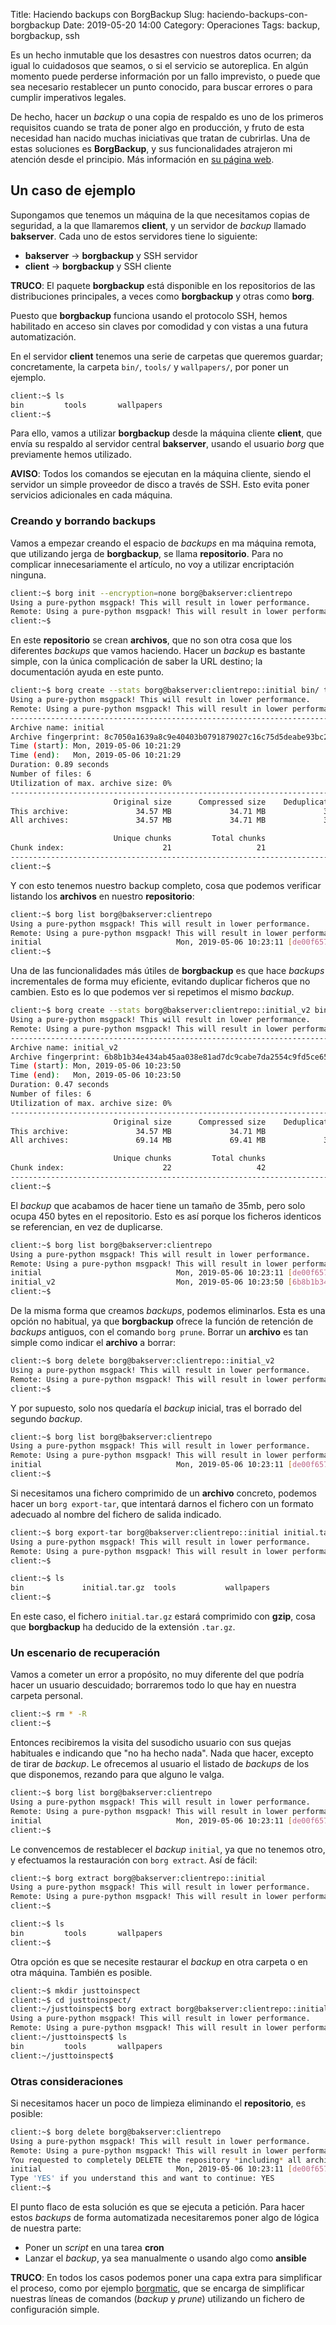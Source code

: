 Title: Haciendo backups con BorgBackup
Slug: haciendo-backups-con-borgbackup
Date: 2019-05-20 14:00
Category: Operaciones
Tags: backup, borgbackup, ssh



Es un hecho inmutable que los desastres con nuestros datos ocurren; da igual lo cuidadosos que seamos, o si el servicio se autoreplica. En algún momento puede perderse información por un fallo imprevisto, o puede que sea necesario restablecer un punto conocido, para buscar errores o para cumplir imperativos legales.

De hecho, hacer un *backup* o una copia de respaldo es uno de los primeros requisitos cuando se trata de poner algo en producción, y fruto de esta necesidad han nacido muchas iniciativas que tratan de cubrirlas. Una de estas soluciones es **BorgBackup**, y sus funcionalidades atrajeron mi atención desde el principio. Más información en [su página web](https://borgbackup.readthedocs.io/en/stable/).

## Un caso de ejemplo

Supongamos que tenemos un máquina de la que necesitamos copias de seguridad, a la que llamaremos **client**, y un servidor de *backup* llamado **bakserver**. Cada uno de estos servidores tiene lo siguiente:

* **bakserver** &rarr; **borgbackup** y SSH servidor
* **client** &rarr; **borgbackup** y SSH cliente

**TRUCO**: El paquete **borgbackup** está disponible en los repositorios de las distribuciones principales, a veces como **borgbackup** y otras como **borg**.

Puesto que **borgbackup** funciona usando el protocolo SSH, hemos habilitado en acceso sin claves por comodidad y con vistas a una futura automatización.

En el servidor **client** tenemos una serie de carpetas que queremos guardar; concretamente, la carpeta `bin/`, `tools/` y `wallpapers/`, por poner un ejemplo.

```bash
client:~$ ls
bin         tools       wallpapers
client:~$ 
```

Para ello, vamos a utilizar **borgbackup** desde la máquina cliente **client**, que envía su respaldo al servidor central **bakserver**, usando el usuario *borg* que previamente hemos utilizado.

**AVISO**: Todos los comandos se ejecutan en la máquina cliente, siendo el servidor un simple proveedor de disco a través de SSH. Esto evita poner servicios adicionales en cada máquina.

### Creando y borrando backups

Vamos a empezar creando el espacio de *backups* en ma máquina remota, que utilizando jerga de **borgbackup**, se llama **repositorio**. Para no complicar innecesariamente el artículo, no voy a utilizar encriptación ninguna.

```bash
client:~$ borg init --encryption=none borg@bakserver:clientrepo
Using a pure-python msgpack! This will result in lower performance.
Remote: Using a pure-python msgpack! This will result in lower performance.
client:~$ 
```

En este **repositorio** se crean **archivos**, que no son otra cosa que los diferentes *backups* que vamos haciendo. Hacer un *backup* es bastante simple, con la única complicación de saber la URL destino; la documentación ayuda en este punto.

```bash
client:~$ borg create --stats borg@bakserver:clientrepo::initial bin/ tools/ wallpapers/
Using a pure-python msgpack! This will result in lower performance.
Remote: Using a pure-python msgpack! This will result in lower performance.
------------------------------------------------------------------------------
Archive name: initial
Archive fingerprint: 8c7050a1639a8c9e40403b0791879027c16c75d5deabe93bc2af006036a4505c
Time (start): Mon, 2019-05-06 10:21:29
Time (end):   Mon, 2019-05-06 10:21:29
Duration: 0.89 seconds
Number of files: 6
Utilization of max. archive size: 0%
------------------------------------------------------------------------------
                       Original size      Compressed size    Deduplicated size
This archive:               34.57 MB             34.71 MB             34.71 MB
All archives:               34.57 MB             34.71 MB             34.71 MB

                       Unique chunks         Total chunks
Chunk index:                      21                   21
------------------------------------------------------------------------------
client:~$ 
```

Y con esto tenemos nuestro backup completo, cosa que podemos verificar listando los **archivos** en nuestro **repositorio**:

```bash
client:~$ borg list borg@bakserver:clientrepo
Using a pure-python msgpack! This will result in lower performance.
Remote: Using a pure-python msgpack! This will result in lower performance.
initial                              Mon, 2019-05-06 10:23:11 [de00f6579345eccae5163d7ba5705a93790cbb0a6e451c7114462572e99fcc1b]
client:~$ 
```

Una de las funcionalidades más útiles de **borgbackup** es que hace *backups* incrementales de forma muy eficiente, evitando duplicar ficheros que no cambien. Esto es lo que podemos ver si repetimos el mismo *backup*.

```bash
client:~$ borg create --stats borg@bakserver:clientrepo::initial_v2 bin/ tools/ wallpapers/
Using a pure-python msgpack! This will result in lower performance.
Remote: Using a pure-python msgpack! This will result in lower performance.
------------------------------------------------------------------------------
Archive name: initial_v2
Archive fingerprint: 6b8b1b34e434ab45aa038e81ad7dc9cabe7da2554c9fd5ce659b1a8351c93166
Time (start): Mon, 2019-05-06 10:23:50
Time (end):   Mon, 2019-05-06 10:23:50
Duration: 0.47 seconds
Number of files: 6
Utilization of max. archive size: 0%
------------------------------------------------------------------------------
                       Original size      Compressed size    Deduplicated size
This archive:               34.57 MB             34.71 MB                450 B
All archives:               69.14 MB             69.41 MB             34.71 MB

                       Unique chunks         Total chunks
Chunk index:                      22                   42
------------------------------------------------------------------------------
client:~$ 
```

El *backup* que acabamos de hacer tiene un tamaño de 35mb, pero solo ocupa 450 bytes en el repositorio. Esto es así porque los ficheros identicos se referencian, en vez de duplicarse.

```bash
client:~$ borg list borg@bakserver:clientrepo
Using a pure-python msgpack! This will result in lower performance.
Remote: Using a pure-python msgpack! This will result in lower performance.
initial                              Mon, 2019-05-06 10:23:11 [de00f6579345eccae5163d7ba5705a93790cbb0a6e451c7114462572e99fcc1b]
initial_v2                           Mon, 2019-05-06 10:23:50 [6b8b1b34e434ab45aa038e81ad7dc9cabe7da2554c9fd5ce659b1a8351c93166]
client:~$ 
```

De la misma forma que creamos *backups*, podemos eliminarlos. Esta es una opción no habitual, ya que **borgbackup** ofrece la función de retención de *backups* antiguos, con el comando `borg prune`. Borrar un **archivo** es tan simple como indicar el **archivo** a borrar:

```bash
client:~$ borg delete borg@bakserver:clientrepo::initial_v2
Using a pure-python msgpack! This will result in lower performance.
Remote: Using a pure-python msgpack! This will result in lower performance.
client:~$ 
```

Y por supuesto, solo nos quedaría el *backup* inicial, tras el borrado del segundo *backup*.

```bash
client:~$ borg list borg@bakserver:clientrepo
Using a pure-python msgpack! This will result in lower performance.
Remote: Using a pure-python msgpack! This will result in lower performance.
initial                              Mon, 2019-05-06 10:23:11 [de00f6579345eccae5163d7ba5705a93790cbb0a6e451c7114462572e99fcc1b]
client:~$ 
```

Si necesitamos una fichero comprimido de un **archivo** concreto, podemos hacer un `borg export-tar`, que intentará darnos el fichero con un formato adecuado al nombre del fichero de salida indicado.

```bash
client:~$ borg export-tar borg@bakserver:clientrepo::initial initial.tar.gz
Using a pure-python msgpack! This will result in lower performance.
Remote: Using a pure-python msgpack! This will result in lower performance.
client:~$ 
```

```bash
client:~$ ls
bin             initial.tar.gz  tools           wallpapers
client:~$ 
```

En este caso, el fichero `initial.tar.gz` estará comprimido con **gzip**, cosa que **borgbackup** ha deducido de la extensión `.tar.gz`.

### Un escenario de recuperación

Vamos a cometer un error a propósito, no muy diferente del que podría hacer un usuario descuidado; borraremos todo lo que hay en nuestra carpeta personal.

```bash
client:~$ rm * -R
client:~$ 
```

Entonces recibiremos la visita del susodicho usuario con sus quejas habituales e indicando que "no ha hecho nada". Nada que hacer, excepto de tirar de *backup*. Le ofrecemos al usuario el listado de *backups* de los que disponemos, rezando para que alguno le valga.

```bash
client:~$ borg list borg@bakserver:clientrepo
Using a pure-python msgpack! This will result in lower performance.
Remote: Using a pure-python msgpack! This will result in lower performance.
initial                              Mon, 2019-05-06 10:23:11 [de00f6579345eccae5163d7ba5705a93790cbb0a6e451c7114462572e99fcc1b]
client:~$ 
```

Le convencemos de restablecer el *backup* `initial`, ya que no tenemos otro, y efectuamos la restauración con `borg extract`. Así de fácil:

```bash
client:~$ borg extract borg@bakserver:clientrepo::initial
Using a pure-python msgpack! This will result in lower performance.
Remote: Using a pure-python msgpack! This will result in lower performance.
client:~$ 
```

```bash
client:~$ ls
bin         tools       wallpapers
client:~$ 
```

Otra opción es que se necesite restaurar el *backup* en otra carpeta o en otra máquina. También es posible.

```bash
client:~$ mkdir justtoinspect
client:~$ cd justtoinspect/
client:~/justtoinspect$ borg extract borg@bakserver:clientrepo::initial
Using a pure-python msgpack! This will result in lower performance.
Remote: Using a pure-python msgpack! This will result in lower performance.
client:~/justtoinspect$ ls
bin         tools       wallpapers
client:~/justtoinspect$ 
```

### Otras consideraciones

Si necesitamos hacer un poco de limpieza eliminando el **repositorio**, es posible:

```bash
client:~$ borg delete borg@bakserver:clientrepo
Using a pure-python msgpack! This will result in lower performance.
Remote: Using a pure-python msgpack! This will result in lower performance.
You requested to completely DELETE the repository *including* all archives it contains:
initial                              Mon, 2019-05-06 10:23:11 [de00f6579345eccae5163d7ba5705a93790cbb0a6e451c7114462572e99fcc1b]
Type 'YES' if you understand this and want to continue: YES
client:~$ 
```

El punto flaco de esta solución es que se ejecuta a petición. Para hacer estos *backups* de forma automatizada necesitaremos poner algo de lógica de nuestra parte:

* Poner un *script* en una tarea **cron**
* Lanzar el *backup*, ya sea manualmente o usando algo como **ansible**

**TRUCO**: En todos los casos podemos poner una capa extra para simplificar el proceso, como por ejemplo [borgmatic](https://torsion.org/borgmatic/), que se encarga de simplificar nuestras líneas de comandos (*backup* y *prune*) utilizando un fichero de configuración simple.

